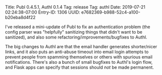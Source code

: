Title: Publ 0.4.5.1, Authl 0.1.4
Tag: release
Tag: authl
Date: 2019-07-21 02:24:38-07:00
Entry-ID: 1306
UUID: e7682369-b988-52c4-a100-b20eba8d4f22

I've released a mini-update of Publ to fix an authentication problem (the config parser was "helpfully" sanitizing things that didn't want to be sanitized), and also some refactoring/improvements/bugfixes to Authl.

The big changes to Authl are that the email handler generates shorter/nicer links, and it also puts an anti-abuse timeout into email login attempts to prevent people from spamming themselves or others with spurious email notifications. There's also a bunch of small bugfixes to Authl's login flow, and Flask apps can specify that sessions should *not* be made permanent.

